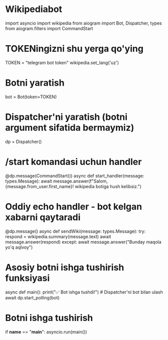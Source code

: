 # Wikipediabot

import asyncio
import wikipedia
from aiogram import Bot, Dispatcher, types
from aiogram.filters import CommandStart

# TOKENingizni shu yerga qo'ying
TOKEN = "telegram bot token"
wikipedia.set_lang('uz')
# Botni yaratish
bot = Bot(token=TOKEN)



# Dispatcher'ni yaratish (botni argument sifatida bermaymiz)
dp = Dispatcher()

# /start komandasi uchun handler
@dp.message(CommandStart())
async def start_handler(message: types.Message):
    await message.answer(f"Salom, {message.from_user.first_name}! wikipedia botiga hush kelibsiz.")

# Oddiy echo handler - bot kelgan xabarni qaytaradi
@dp.message()
async def sendWiki(message: types.Message):
    try:
        respond = wikipedia.summary(message.text)
        await message.answer(respond)
    except:
        await message.answer("Bunday maqola yo'q aqlvoy")


# Asosiy botni ishga tushirish funksiyasi
async def main():
    print("✅ Bot ishga tushdi!")
    # Dispatcher'ni bot bilan ulash
    await dp.start_polling(bot)

# Botni ishga tushirish
if __name__ == "__main__":
    asyncio.run(main())
